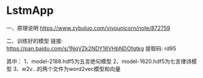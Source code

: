 # LstmApp
一、原理说明
https://www.zybuluo.com/vivounicorn/note/872759

二、训练好的模型
链接: https://pan.baidu.com/s/1NqVZk2NDY16VHbNDOfqtkg 
提取码: rd95

其中：
1、model-2188.hdf5为五言绝句模型
2、model-1620.hdf5为七言律诗模型
3、w2v...的两个文件为word2vec模型和向量
